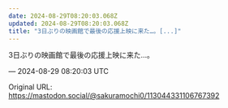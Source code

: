 ```yaml
---
date: 2024-08-29T08:20:03.068Z
updated: 2024-08-29T08:20:03.068Z
title: "3日ぶりの映画館で最後の応援上映に来た…。[...]"
---
```


<p>3日ぶりの映画館で最後の応援上映に来た…。</p>

&mdash; 2024-08-29 08:20:03 UTC

Original URL: https://mastodon.social/@sakuramochi0/113044331106767392
